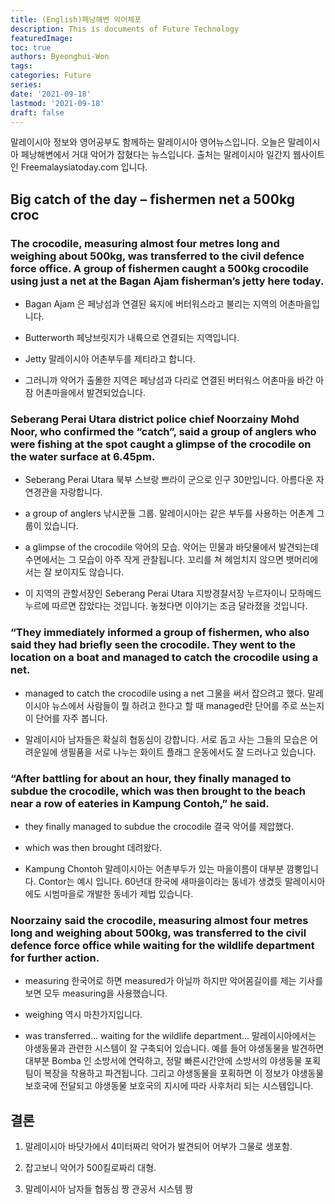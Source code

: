 ```yaml
---
title: (English)페낭해변 악어체포
description: This is documents of Future Technology
featuredImage: 
toc: true
authors: Byeonghui-Won
tags:
categories: Future
series: 
date: '2021-09-18'
lastmod: '2021-09-18'
draft: false
---
```


말레이시아 정보와 영어공부도 함께하는 말레이시아 영어뉴스입니다. 오늘은 말레이시아 페낭해변에서 거대 악어가 잡혔다는 뉴스입니다. 출처는 말레이시아 일간지 웹사이트인 Freemalaysiatoday.com 입니다. 

## Big catch of the day – fishermen net a 500kg croc

### The crocodile, measuring almost four metres long and weighing about 500kg, was transferred to the civil defence force office. A group of fishermen caught a 500kg crocodile using just a net at the Bagan Ajam fisherman’s jetty here today.

+ Bagan Ajam 은 페낭섬과 연결된 육지에 버터워스라고 불리는 지역의 어촌마을입니다. 

+ Butterworth 페낭브릿지가 내륙으로 연결되는 지역입니다. 

+ Jetty 말레이시아 어촌부두를 제티라고 합니다.

+ 그러니까 악어가 출몰한 지역은 페낭섬과 다리로 연결된 버터워스 어촌마을 바간 아잠 어촌마을에서 발견되었습니다. 


### Seberang Perai Utara district police chief Noorzainy Mohd Noor, who confirmed the “catch”, said a group of anglers who were fishing at the spot caught a glimpse of the crocodile on the water surface at 6.45pm.

+ Seberang Perai Utara 북부 스브랑 쁘라이 군으로 인구 30만입니다. 아름다운 자연경관을 자랑합니다. 

+ a group of anglers 낚시꾼들 그룹. 말레이시아는 같은 부두를 사용하는 어촌계 그룹이 있습니다. 

+ a glimpse of the crocodile 악어의 모습. 악어는 민물과 바닷물에서 발견되는데 수면에서는 그 모습이 아주 작게 관찰됩니다. 꼬리를 쳐 헤엄치지 않으면 뱃머리에서는 잘 보이지도 않습니다. 

+ 이 지역의 관할서장인 Seberang Perai Utara 지방경찰서장 누르자이니 모하메드 누르에 따르면 잡았다는 것입니다. 놓쳤다면 이야기는 조금 달라졌을 것입니다. 

### “They immediately informed a group of fishermen, who also said they had briefly seen the crocodile. They went to the location on a boat and managed to catch the crocodile using a net.

+ managed to catch the crocodile using a net 그물을 써서 잡으려고 했다. 말레이시아 뉴스에서 사람들이 뭘 하려고 한다고 할 때 managed란 단어를 주로 쓰는지 이 단어를 자주 봅니다. 

+ 말레이시아 남자들은 확실히 협동심이 강합니다. 서로 돕고 사는 그들의 모습은 어려운일에 생필품을 서로 나누는 화이트 플래그 운동에서도 잘 드러나고 있습니다. 


### “After battling for about an hour, they finally managed to subdue the crocodile, which was then brought to the beach near a row of eateries in Kampung Contoh,” he said.

+ they finally managed to subdue the crocodile 결국 악어를 제압했다. 

+ which was then brought 데려왔다. 

+ Kampung Chontoh 말레이시아는 어촌부두가 있는 마을이름이 대부분 깜뿡입니다. Contor는 예시 입니다. 60년대 한국에 새마을이라는 동네가 생겼듯 말레이시아에도 시범마을로 개발한 동네가 제법 있습니다. 

### Noorzainy said the crocodile, measuring almost four metres long and weighing about 500kg, was transferred to the civil defence force office while waiting for the wildlife department for further action.

+ measuring 한국어로 하면 measured가 아닐까 하지만 악어몸길이를 제는 기사를 보면 모두 measuring을 사용했습니다. 

+ weighing 역시 마찬가지입니다.

+ was transferred... waiting for the wildlife department... 말레이시아에서는 야생동물과 관련한 시스템이 잘 구축되어 있습니다. 예를 들어 야생동물을 발견하면 대부분 Bomba 인 소방서에 연락하고, 정말 빠른시간안에 소방서의 야생동물 포획팀이 복장을 착용하고 파견됩니다. 그리고 야생동물을 포획하면 이 정보가 야생동물보호국에 전달되고 야생동물 보호국의 지시에 따라 사후처리 되는 시스템입니다. 


## 결론

1. 말레이시아 바닷가에서 4미터짜리 악어가 발견되어 어부가 그물로 생포함.

2. 잡고보니 악어가 500킬로짜리 대형.

3. 말레이시아 남자들 협동심 짱 관공서 시스템 짱
